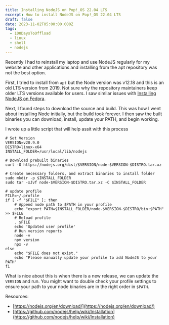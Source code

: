 ```yaml
---
title: Installing NodeJS on Pop!_OS 22.04 LTS
excerpt: How to install NodeJS on Pop!_OS 22.04 LTS
draft: false
date: 2023-11-02T05:00:00.000Z
tags:
  - 100DaysToOffload
  - linux
  - shell
  - nodejs
---
```


Recently I had to reinstall my laptop and use NodeJS regularly for my website and other applications and installing from the apt repository was not the best option.

First, I tried to install from `apt` but the Node version was v12.18 and this is an old LTS version from 2019. Not sure why the repository maintainers keep older LTS versions available for users. I saw similar issues with [Installing NodeJS on Fedora](/blog/installing-nodejs-on-fedora/).

Next, I found steps to download the source and build. This was how I went about installing Node initially, but the build took forever. I then saw the built binaries you can download, install, update your PATH, and begin working.

I wrote up a little script that will help assit with this process

```shell
# Set Version
VERSION=v20.9.0
DISTRO=linux-x64
INSTALL_FOLDER=/usr/local/lib/nodejs

# Download prebuilt binaries 
curl -O https://nodejs.org/dist/$VERSION/node-$VERSION-$DISTRO.tar.xz

# Create necessary folders, and extract binaries to install folder
sudo mkdir -p $INSTALL_FOLDER
sudo tar -xJvf node-$VERSION-$DISTRO.tar.xz -C $INSTALL_FOLDER

# update profile
FILE=~/.profile
if [ -f "$FILE" ]; then
    # Append node path to $PATH in your profile
    echo "export PATH=$INSTALL_FOLDER/node-$VERSION-$DISTRO/bin:$PATH" >> $FILE
    # Reload profile
    . $FILE
    echo 'Updated user profile'
    # Run version reports
    node -v
    npm version
    npx -v
else 
    echo "$FILE does not exist."
    echo "Please manually update your profile to add NodeJS to your PATH"
fi

```

What is nice about this is when there is a new release, we can update the `VERSION` and run. You might want to double check your profile settings to ensure your path to your node binaries are in the right order in `$PATH`.

Resources:

* [https://nodejs.org/en/download/](https://nodejs.org/en/download/)
* [https://github.com/nodejs/help/wiki/Installation](https://github.com/nodejs/help/wiki/Installation)
